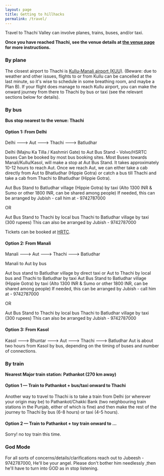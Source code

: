 ```yaml
---
layout: page
title: Getting to hillhacks
permalink: /travel/
---
```


Travel to Thachi Valley can involve planes, trains, buses, and/or taxi. 

**Once you have reached Thachi, see the venue details at [the venue page][venue] for more instructions.**

### By plane

The closest airport to Thachi is [Kullu-Manali airport (KUU)][1].  (Beware: due
to weather and other issues, flights to or from Kullu can be cancelled at
the last minute, so it's wise to schedule in some breathing room, and maybe a
Plan B).  If your flight does manage to reach Kullu airport, you can make
the onward journey from there to Thachi by bus or taxi (see the relevant sections
below for details).

[1]: https://en.wikipedia.org/wiki/Kullu%E2%80%93Manali_Airport


### By bus

**Bus stop nearest to the venue: Thachi**

#### Option 1: From Delhi

Delhi ---> Aut ---> Thachi ---> Batludhar

Delhi (Majnu Ka Tilla / Kashmiri Gate) to Aut Bus Stand - Volvo/HSRTC buses
Can be booked by most bus booking sites. Most Buses towards Manali/Kullu/Kasol, will make a stop at Aut Bus Stand. It takes approximately 10-12 hours to reach Aut. Once we reach Aut, we can either take a cab directly from Aut to Bhatludhar (Hippie Gotra) or catch a bus till Thachi and take a cab from Thachi to Bhatludhar (Hippie Gotra).


Aut Bus Stand to Batludhar village (Hippie Gotra) by taxi
(Alto 1300 INR & Sumo or other 1800 INR, can be shared among people)
If needed, this can be arranged by Jubish - call him at - 9742787000

OR

Aut Bus Stand to Thachi by local bus
Thachi to Batludhar village by taxi (300 rupees)
This can also be arranged by Jubish - 9742787000


Tickets can be booked at [HRTC](http://www.hrtchp.com/hrtctickets/).

#### Option 2: From Manali
Manali ---> Aut ---> Thachi ---> Batludhar

Manali to Aut by bus

Aut bus stand to Batludhar village by direct taxi
or
Aut to Thachi by local bus and Thachi to Batludhar by taxi
Aut Bus Stand to Batludhar village (Hippie Gotra) by taxi
(Alto 1300 INR & Sumo or other 1800 INR, can be shared among people)
If needed, this can be arranged by Jubish - call him at - 9742787000

OR

Aut Bus Stand to Thachi by local bus
Thachi to Batludhar village by taxi (300 rupees)
This can also be arranged by Jubish - 9742787000


#### Option 3: From Kasol
Kasol ---> Bhuntar ---> Aut ---> Thachi ---> Batludhar
Aut is about two hours from Kasol by bus, depending on the timing
of buses and number of connections.

### By train

**Nearest Major train station:  Pathankot (270 km away)**

#### Option 1 — Train to Pathankot + bus/taxi onward to Thachi

Another way to travel to Thachi is to take a train from Delhi (or
wherever your origin may be) to Pathankot/Chakki Bank (two neighbouring train
stations in the Punjab, either of which is fine) and then make the rest of the
journey to Thachi by bus (6-8 hours) or taxi (4-5 hours).

#### Option 2 — Train to Pathankot + toy train onward to ...
Sorry! no toy train this time.

### God Mode
For all sorts of concerns/details/clarifications reach out to Jubeesh - 9742787000, He'll be your angel.
Please don't bother him needlessly ,then he'll have to turn into GOD as in stop listening.

[venue]: {{site.baseurl}}/where/
